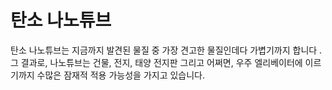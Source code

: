 # 탄소 나노튜브

탄소 나노튜브는 지금까지 발견된 물질 중 가장 견고한 물질인데다 가볍기까지 합니다
. 그 결과로, 나노튜브는 건물, 전지, 태양 전지판 그리고 어쩌면, 우주 엘리베이터에
이르기까지 수많은 잠재적 적용 가능성을 가지고 있습니다.
